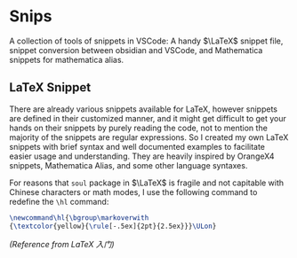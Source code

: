 # Snips

A collection of tools of snippets in VSCode: A handy $\LaTeX$ snippet file, snippet conversion between obsidian and VSCode, and Mathematica snippets for mathematica alias.

<!-- Is the term `Mathematica alias` used correctly? -->
<!-- How to find all mathematica alias without searching -->

## LaTeX Snippet

There are already various snippets available for LaTeX, however snippets are defined in their customized manner, and it might get difficult to get your hands on their snippets by purely reading the code, not to mention the majority of the snippets are regular expressions. So I created my own LaTeX snippets with brief syntax and well documented examples to facilitate easier usage and understanding. They are heavily inspired by OrangeX4 snippets, Mathematica Alias, and some other language syntaxes. 
<!-- Markdown, @ approach from LaTeX workshop -->
For reasons that `soul` package in $\LaTeX$ is fragile and not capitable with Chinese characters or math modes, I use the following command to redefine the `\hl` command:

```latex
\newcommand\hl{\bgroup\markoverwith
{\textcolor{yellow}{\rule[-.5ex]{2pt}{2.5ex}}}\ULon}
```

*(Reference from *LaTeX 入门*)*

